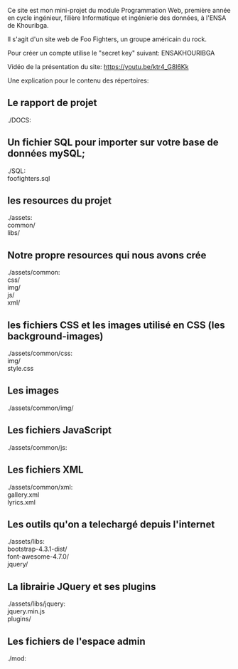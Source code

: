Ce site est mon mini-projet du module Programmation Web, première année en cycle ingénieur, filière Informatique et ingénierie des données, à l'ENSA de Khouribga.

Il s'agit d'un site web de Foo Fighters, un groupe américain du rock.
  
  
  
Pour créer un compte utilise le "secret key" suivant: ENSAKHOURIBGA   
  
Vidéo de la présentation du site: https://youtu.be/ktr4_G8l6Kk  
  
  
Une explication pour le contenu des répertoires:  
  
  
  
  
## Le rapport de projet ##  
./DOCS:  
  
## Un fichier SQL pour importer sur votre base de données mySQL; ##  
./SQL:  
foofighters.sql  
  
## les resources du projet ##  
./assets:  
common/  
libs/  
  
## Notre propre resources qui nous avons crée ##  
./assets/common:  
css/  
img/  
js/  
xml/  
  
## les fichiers CSS et les images utilisé en CSS (les background-images) ##  
./assets/common/css:  
img/  
style.css  
  
## Les images ##  
./assets/common/img/  
  
## Les fichiers JavaScript ##  
./assets/common/js:  
  
## Les fichiers XML ##  
./assets/common/xml:  
gallery.xml  
lyrics.xml  
  
## Les outils qu'on a telechargé depuis l'internet ##  
./assets/libs:  
bootstrap-4.3.1-dist/  
font-awesome-4.7.0/  
jquery/  
  
## La librairie JQuery et ses plugins ##  
./assets/libs/jquery:  
jquery.min.js  
plugins/  
  
## Les fichiers de l'espace admin ##  
./mod:  
